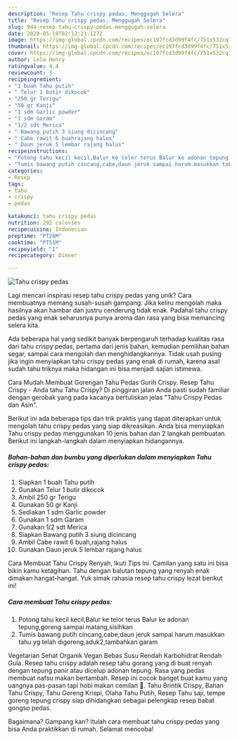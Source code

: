 ```yaml
---
description: "Resep Tahu crispy pedas, Menggugah Selera"
title: "Resep Tahu crispy pedas, Menggugah Selera"
slug: 944-resep-tahu-crispy-pedas-menggugah-selera
date: 2020-05-18T02:12:21.127Z
image: https://img-global.cpcdn.com/recipes/ec197fcd3d99f4fc/751x532cq70/tahu-crispy-pedas-foto-resep-utama.jpg
thumbnail: https://img-global.cpcdn.com/recipes/ec197fcd3d99f4fc/751x532cq70/tahu-crispy-pedas-foto-resep-utama.jpg
cover: https://img-global.cpcdn.com/recipes/ec197fcd3d99f4fc/751x532cq70/tahu-crispy-pedas-foto-resep-utama.jpg
author: Lela Henry
ratingvalue: 4.4
reviewcount: 3
recipeingredient:
- "1 buah Tahu putih"
- " Telur 1 butir dikocok"
- "250 gr Terigu"
- "50 gr Kanji"
- "1 sdm Garlic powder"
- "1 sdm Garam"
- "1/2 sdt Merica"
- " Bawang putih 3 siung dicincang"
- " Cabe rawit 6 buahrajang halus"
- " Daun jeruk 5 lembar rajang halus"
recipeinstructions:
- "Potong tahu kecil kecil,Balur ke telor terus Balur ke adonan tepung,goreng sampai matang,sisihkan"
- "Tumis bawang putih cincang,cabe,daun jeruk sampai harum.masukkan tahu yg telah digoreng,aduk2,tambahkan garam"
categories:
- Resep
tags:
- tahu
- crispy
- pedas

katakunci: tahu crispy pedas 
nutrition: 292 calories
recipecuisine: Indonesian
preptime: "PT26M"
cooktime: "PT51M"
recipeyield: "1"
recipecategory: Dinner

---
```



![Tahu crispy pedas](https://img-global.cpcdn.com/recipes/ec197fcd3d99f4fc/751x532cq70/tahu-crispy-pedas-foto-resep-utama.jpg)

Lagi mencari inspirasi resep tahu crispy pedas yang unik? Cara membuatnya memang susah-susah gampang. Jika keliru mengolah maka hasilnya akan hambar dan justru cenderung tidak enak. Padahal tahu crispy pedas yang enak seharusnya punya aroma dan rasa yang bisa memancing selera kita.

Ada beberapa hal yang sedikit banyak berpengaruh terhadap kualitas rasa dari tahu crispy pedas, pertama dari jenis bahan, kemudian pemilihan bahan segar, sampai cara mengolah dan menghidangkannya. Tidak usah pusing jika ingin menyiapkan tahu crispy pedas yang enak di rumah, karena asal sudah tahu triknya maka hidangan ini bisa menjadi sajian istimewa.

Cara Mudah Membuat Gorengan Tahu Pedas Gurih Crispy. Resep Tahu Crispy - Anda tahu Tahu Crispy? Di pinggiran jalan Anda pasti sudah familiar dengan gerobak yang pada kacanya bertuliskan jelas &#34;Tahu Crispy Pedas dan Asin&#34;.


Berikut ini ada beberapa tips dan trik praktis yang dapat diterapkan untuk mengolah tahu crispy pedas yang siap dikreasikan. Anda bisa menyiapkan Tahu crispy pedas menggunakan 10 jenis bahan dan 2 langkah pembuatan. Berikut ini langkah-langkah dalam menyiapkan hidangannya.

<!--inarticleads1-->

##### Bahan-bahan dan bumbu yang diperlukan dalam menyiapkan Tahu crispy pedas:

1. Siapkan 1 buah Tahu putih
1. Gunakan  Telur 1 butir dikocok
1. Ambil 250 gr Terigu
1. Gunakan 50 gr Kanji
1. Sediakan 1 sdm Garlic powder
1. Gunakan 1 sdm Garam
1. Gunakan 1/2 sdt Merica
1. Siapkan  Bawang putih 3 siung dicincang
1. Ambil  Cabe rawit 6 buah,rajang halus
1. Gunakan  Daun jeruk 5 lembar rajang halus


Cara Membuat Tahu Crispy Renyah, Ikuti Tips Ini. Camilan yang satu ini bisa bikin kamu ketagihan. Tahu dengan balutan tepung yang renyah enak dimakan hangat-hangat. Yuk simak rahasia resep tahu crispy lezat berikut ini! 

<!--inarticleads2-->

##### Cara membuat Tahu crispy pedas:

1. Potong tahu kecil kecil,Balur ke telor terus Balur ke adonan tepung,goreng sampai matang,sisihkan
1. Tumis bawang putih cincang,cabe,daun jeruk sampai harum.masukkan tahu yg telah digoreng,aduk2,tambahkan garam


Vegetarian Sehat Organik Vegan Bebas Susu Rendah Karbohidrat Rendah Gula. Resep tahu crispy adalah resep tahu gorang yang di buat renyah dengan tepung panir atau dicelup adonan tepung. Rasa yang pedas membuat nafsu makan bertambah. Resep ini cocok banget buat kamu yang uangnya pas-pasan tapi hobi makan cemilan 🙂. Tahu Brintik Crispy, Bahan Tahu Crispy, Tahu Goreng Krispi, Olaha Tahu Putih, Resep Tahu saji, tempe goreng tepung crispy siap dihidangkan sebagai pelengkap resep babat gongso pedas. 

Bagaimana? Gampang kan? Itulah cara membuat tahu crispy pedas yang bisa Anda praktikkan di rumah. Selamat mencoba!
